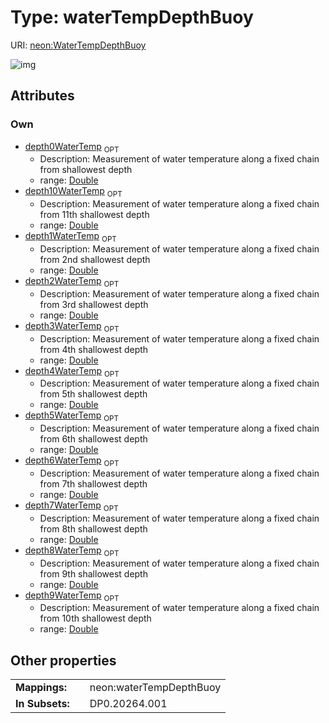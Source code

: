 
# Type: waterTempDepthBuoy




URI: [neon:WaterTempDepthBuoy](https://data.neonscience.org/WaterTempDepthBuoy)


![img](http://yuml.me/diagram/nofunky;dir:TB/class/[WaterTempDepthBuoy&#124;depth0WaterTemp:double%20%3F;depth1WaterTemp:double%20%3F;depth2WaterTemp:double%20%3F;depth3WaterTemp:double%20%3F;depth4WaterTemp:double%20%3F;depth5WaterTemp:double%20%3F;depth6WaterTemp:double%20%3F;depth7WaterTemp:double%20%3F;depth8WaterTemp:double%20%3F;depth9WaterTemp:double%20%3F;depth10WaterTemp:double%20%3F])

## Attributes


### Own

 * [depth0WaterTemp](depth0WaterTemp.md)  <sub>OPT</sub>
    * Description: Measurement of water temperature along a fixed chain from shallowest depth
    * range: [Double](types/Double.md)
 * [depth10WaterTemp](depth10WaterTemp.md)  <sub>OPT</sub>
    * Description: Measurement of water temperature along a fixed chain from 11th shallowest depth
    * range: [Double](types/Double.md)
 * [depth1WaterTemp](depth1WaterTemp.md)  <sub>OPT</sub>
    * Description: Measurement of water temperature along a fixed chain from 2nd shallowest depth
    * range: [Double](types/Double.md)
 * [depth2WaterTemp](depth2WaterTemp.md)  <sub>OPT</sub>
    * Description: Measurement of water temperature along a fixed chain from 3rd shallowest depth
    * range: [Double](types/Double.md)
 * [depth3WaterTemp](depth3WaterTemp.md)  <sub>OPT</sub>
    * Description: Measurement of water temperature along a fixed chain from 4th shallowest depth
    * range: [Double](types/Double.md)
 * [depth4WaterTemp](depth4WaterTemp.md)  <sub>OPT</sub>
    * Description: Measurement of water temperature along a fixed chain from 5th shallowest depth
    * range: [Double](types/Double.md)
 * [depth5WaterTemp](depth5WaterTemp.md)  <sub>OPT</sub>
    * Description: Measurement of water temperature along a fixed chain from 6th shallowest depth
    * range: [Double](types/Double.md)
 * [depth6WaterTemp](depth6WaterTemp.md)  <sub>OPT</sub>
    * Description: Measurement of water temperature along a fixed chain from 7th shallowest depth
    * range: [Double](types/Double.md)
 * [depth7WaterTemp](depth7WaterTemp.md)  <sub>OPT</sub>
    * Description: Measurement of water temperature along a fixed chain from 8th shallowest depth
    * range: [Double](types/Double.md)
 * [depth8WaterTemp](depth8WaterTemp.md)  <sub>OPT</sub>
    * Description: Measurement of water temperature along a fixed chain from 9th shallowest depth
    * range: [Double](types/Double.md)
 * [depth9WaterTemp](depth9WaterTemp.md)  <sub>OPT</sub>
    * Description: Measurement of water temperature along a fixed chain from 10th shallowest depth
    * range: [Double](types/Double.md)

## Other properties

|  |  |  |
| --- | --- | --- |
| **Mappings:** | | neon:waterTempDepthBuoy |
| **In Subsets:** | | DP0.20264.001 |

